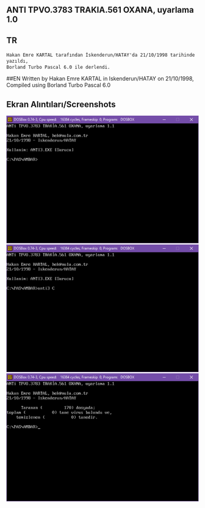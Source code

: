 ## ANTI TPVO.3783 TRAKIA.561 OXANA, uyarlama 1.0

## TR
    Hakan Emre KARTAL tarafından İskenderun/HATAY'da 21/10/1998 tarihinde yazıldı,
    Borland Turbo Pascal 6.0 ile derlendi.

##EN 
    Written by Hakan Emre KARTAL in Iskenderun/HATAY on 21/10/1998, 
    Compiled using Borland Turbo Pascal 6.0

## Ekran Alıntıları/Screenshots
![ANTI3_1](https://github.com/AIntelligent/MSDOS/blob/12a613e61a7d55bb809779aa0ae2ed45e5a617ca/ANTI3/screenshots/ANTI3_1.PNG)
![ANTI3_2](https://github.com/AIntelligent/MSDOS/blob/12a613e61a7d55bb809779aa0ae2ed45e5a617ca/ANTI3/screenshots/ANTI3_2.PNG)
![ANTI3_3](https://github.com/AIntelligent/MSDOS/blob/12a613e61a7d55bb809779aa0ae2ed45e5a617ca/ANTI3/screenshots/ANTI3_3.PNG)
